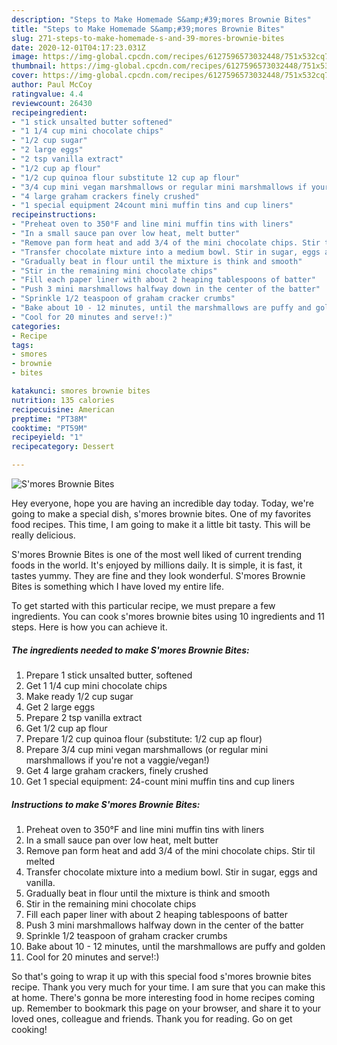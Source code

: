 ```yaml
---
description: "Steps to Make Homemade S&amp;#39;mores Brownie Bites"
title: "Steps to Make Homemade S&amp;#39;mores Brownie Bites"
slug: 271-steps-to-make-homemade-s-and-39-mores-brownie-bites
date: 2020-12-01T04:17:23.031Z
image: https://img-global.cpcdn.com/recipes/6127596573032448/751x532cq70/smores-brownie-bites-recipe-main-photo.jpg
thumbnail: https://img-global.cpcdn.com/recipes/6127596573032448/751x532cq70/smores-brownie-bites-recipe-main-photo.jpg
cover: https://img-global.cpcdn.com/recipes/6127596573032448/751x532cq70/smores-brownie-bites-recipe-main-photo.jpg
author: Paul McCoy
ratingvalue: 4.4
reviewcount: 26430
recipeingredient:
- "1 stick unsalted butter softened"
- "1 1/4 cup mini chocolate chips"
- "1/2 cup sugar"
- "2 large eggs"
- "2 tsp vanilla extract"
- "1/2 cup ap flour"
- "1/2 cup quinoa flour substitute 12 cup ap flour"
- "3/4 cup mini vegan marshmallows or regular mini marshmallows if youre not a vaggievegan"
- "4 large graham crackers finely crushed"
- "1 special equipment 24count mini muffin tins and cup liners"
recipeinstructions:
- "Preheat oven to 350°F and line mini muffin tins with liners"
- "In a small sauce pan over low heat, melt butter"
- "Remove pan form heat and add 3/4 of the mini chocolate chips. Stir til melted"
- "Transfer chocolate mixture into a medium bowl. Stir in sugar, eggs and vanilla."
- "Gradually beat in flour until the mixture is think and smooth"
- "Stir in the remaining mini chocolate chips"
- "Fill each paper liner with about 2 heaping tablespoons of batter"
- "Push 3 mini marshmallows halfway down in the center of the batter"
- "Sprinkle 1/2 teaspoon of graham cracker crumbs"
- "Bake about 10 - 12 minutes, until the marshmallows are puffy and golden"
- "Cool for 20 minutes and serve!:)"
categories:
- Recipe
tags:
- smores
- brownie
- bites

katakunci: smores brownie bites 
nutrition: 135 calories
recipecuisine: American
preptime: "PT38M"
cooktime: "PT59M"
recipeyield: "1"
recipecategory: Dessert

---
```



![S&#39;mores Brownie Bites](https://img-global.cpcdn.com/recipes/6127596573032448/751x532cq70/smores-brownie-bites-recipe-main-photo.jpg)

Hey everyone, hope you are having an incredible day today. Today, we're going to make a special dish, s&#39;mores brownie bites. One of my favorites food recipes. This time, I am going to make it a little bit tasty. This will be really delicious.



S&#39;mores Brownie Bites is one of the most well liked of current trending foods in the world. It's enjoyed by millions daily. It is simple, it is fast, it tastes yummy. They are fine and they look wonderful. S&#39;mores Brownie Bites is something which I have loved my entire life.


To get started with this particular recipe, we must prepare a few ingredients. You can cook s&#39;mores brownie bites using 10 ingredients and 11 steps. Here is how you can achieve it.

<!--inarticleads1-->

##### The ingredients needed to make S&#39;mores Brownie Bites:

1. Prepare 1 stick unsalted butter, softened
1. Get 1 1/4 cup mini chocolate chips
1. Make ready 1/2 cup sugar
1. Get 2 large eggs
1. Prepare 2 tsp vanilla extract
1. Get 1/2 cup ap flour
1. Prepare 1/2 cup quinoa flour (substitute: 1/2 cup ap flour)
1. Prepare 3/4 cup mini vegan marshmallows (or regular mini marshmallows if you&#39;re not a vaggie/vegan!)
1. Get 4 large graham crackers, finely crushed
1. Get 1 special equipment: 24-count mini muffin tins and cup liners




<!--inarticleads2-->

##### Instructions to make S&#39;mores Brownie Bites:

1. Preheat oven to 350°F and line mini muffin tins with liners
1. In a small sauce pan over low heat, melt butter
1. Remove pan form heat and add 3/4 of the mini chocolate chips. Stir til melted
1. Transfer chocolate mixture into a medium bowl. Stir in sugar, eggs and vanilla.
1. Gradually beat in flour until the mixture is think and smooth
1. Stir in the remaining mini chocolate chips
1. Fill each paper liner with about 2 heaping tablespoons of batter
1. Push 3 mini marshmallows halfway down in the center of the batter
1. Sprinkle 1/2 teaspoon of graham cracker crumbs
1. Bake about 10 - 12 minutes, until the marshmallows are puffy and golden
1. Cool for 20 minutes and serve!:)




So that's going to wrap it up with this special food s&#39;mores brownie bites recipe. Thank you very much for your time. I am sure that you can make this at home. There's gonna be more interesting food in home recipes coming up. Remember to bookmark this page on your browser, and share it to your loved ones, colleague and friends. Thank you for reading. Go on get cooking!

